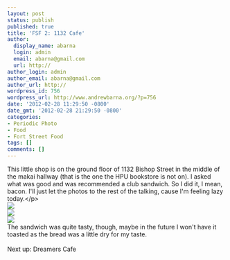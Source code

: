 ```yaml
---
layout: post
status: publish
published: true
title: 'FSF 2: 1132 Cafe'
author:
  display_name: abarna
  login: admin
  email: abarna@gmail.com
  url: http://
author_login: admin
author_email: abarna@gmail.com
author_url: http://
wordpress_id: 756
wordpress_url: http://www.andrewbarna.org/?p=756
date: '2012-02-28 11:29:50 -0800'
date_gmt: '2012-02-28 21:29:50 -0800'
categories:
- Periodic Photo
- Food
- Fort Street Food
tags: []
comments: []
---
```

<p>This little shop is on the ground floor of 1132 Bishop Street in the middle of the makai hallway (that is the one the HPU bookstore is not on). I asked what was good and was recommended a club sandwich. So I did it, I mean, bacon. I'll just let the photos to the rest of the talking, cause I'm feeling lazy today.<&#47;p><br &#47;><img src="http:&#47;&#47;andrewbarna.org&#47;photos&#47;gallery3&#47;var&#47;resizes&#47;2012%3A-Fort-Street-Mall-Food&#47;2%3A-1132-Cafe&#47;IMG_0178.jpg" &#47;><br &#47;><img src="http:&#47;&#47;andrewbarna.org&#47;photos&#47;gallery3&#47;var&#47;resizes&#47;2012%3A-Fort-Street-Mall-Food&#47;2%3A-1132-Cafe&#47;IMG_0180.jpg?" &#47;><br &#47;><img src="http:&#47;&#47;andrewbarna.org&#47;photos&#47;gallery3&#47;var&#47;resizes&#47;2012%3A-Fort-Street-Mall-Food&#47;2%3A-1132-Cafe&#47;IMG_0185.jpg" &#47;><br &#47;>The sandwich was quite tasty, though, maybe in the future I won't have it toasted as the bread was a little dry for my taste.<br &#47;><br &#47;>Next up: Dreamers Cafe</p>
